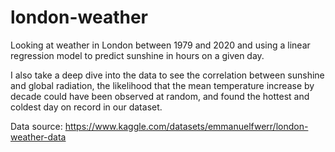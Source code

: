 # london-weather
Looking at weather in London between 1979 and 2020 and using a linear regression model to predict sunshine in hours on a given day. 

I also take a deep dive into the data to see the correlation between sunshine and global radiation, the likelihood that the mean temperature increase by decade could have been observed at random, and found the hottest and coldest day on record in our dataset. 

Data source: https://www.kaggle.com/datasets/emmanuelfwerr/london-weather-data
